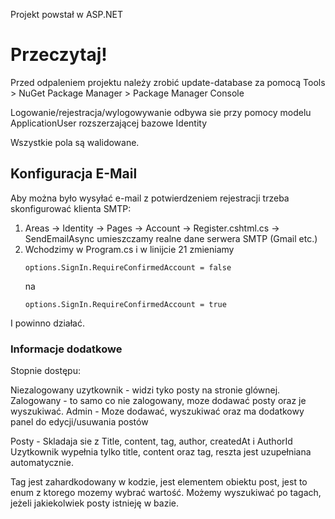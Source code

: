 Projekt powstał w ASP.NET

# Przeczytaj!
Przed odpaleniem projektu należy zrobić update-database za pomocą Tools > NuGet Package Manager > Package Manager Console


Logowanie/rejestracja/wylogowywanie odbywa sie przy pomocy modelu ApplicationUser rozszerzającej bazowe Identity

Wszystkie pola są walidowane.

## Konfiguracja E-Mail
Aby można było wysyłać e-mail z potwierdzeniem rejestracji trzeba skonfigurować klienta SMTP:
1. Areas -> Identity -> Pages -> Account -> Register.cshtml.cs -> SendEmailAsync umieszczamy realne dane serwera SMTP (Gmail etc.)
2. Wchodzimy w Program.cs i w linijcie 21 zmieniamy
   ```
   options.SignIn.RequireConfirmedAccount = false
   ```
   na
   ```
   options.SignIn.RequireConfirmedAccount = true
   ```
I powinno działać.

### Informacje dodatkowe
Stopnie dostępu:

Niezalogowany uzytkownik - widzi tyko posty na stronie glównej.
Zalogowany - to samo co nie zalogowany, moze dodawać posty oraz je wyszukiwać.
Admin - Moze dodawać, wyszukiwać oraz ma dodatkowy panel do edycji/usuwania postów

Posty - Skladaja sie z Title, content, tag, author, createdAt i AuthorId
Uzytkownik wypełnia tylko title, content oraz tag, reszta jest uzupełniana automatycznie.

Tag jest zahardkodowany w kodzie, jest elementem obiektu post, jest to enum z ktorego mozemy wybrać wartość.
Możemy wyszukiwać po tagach, jeżeli jakiekolwiek posty istnieję w bazie.
